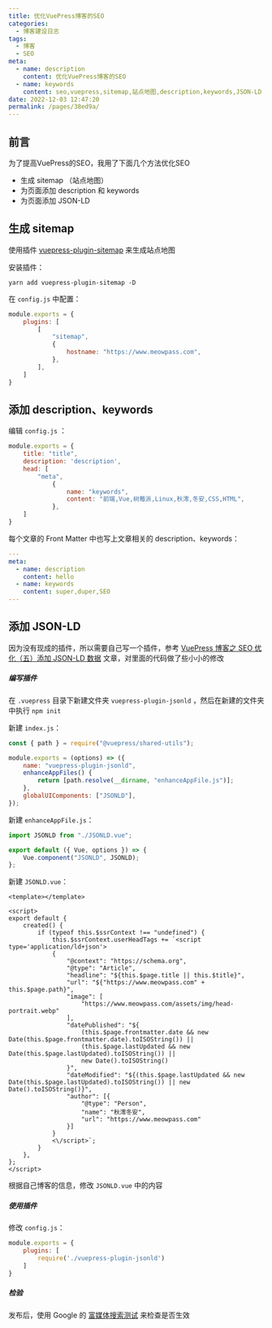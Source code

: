 ```yaml
---
title: 优化VuePress博客的SEO
categories: 
  - 博客建设日志
tags: 
  - 博客
  - SEO
meta: 
  - name: description
    content: 优化VuePress博客的SEO
  - name: keywords
    content: seo,vuepress,sitemap,站点地图,description,keywords,JSON-LD
date: 2022-12-03 12:47:20
permalink: /pages/38ed9a/
---
```




## 前言

为了提高VuePress的SEO，我用了下面几个方法优化SEO

- 生成 sitemap （站点地图）
- 为页面添加 description 和 keywords
- 为页面添加 JSON-LD

## 生成 sitemap

使用插件 [vuepress-plugin-sitemap](https://github.com/ekoeryanto/vuepress-plugin-sitemap) 来生成站点地图

安装插件：

```
yarn add vuepress-plugin-sitemap -D
```

在 `config.js` 中配置：

```javascript
module.exports = {
	plugins: [
		[
			"sitemap",
			{
				hostname: "https://www.meowpass.com",
			},
		],
	]
}
```

## 添加 description、keywords

编辑 `config.js` ：

```javascript
module.exports = {
    title: "title",
    description: 'description',
    head: [
        "meta",
            {
                name: "keywords",
                content: "前端,Vue,树莓派,Linux,秋澪,冬安,CSS,HTML",
            },
    ]
}
```

每个文章的 Front Matter 中也写上文章相关的 description、keywords：

```yaml
---
meta:
  - name: description
    content: hello
  - name: keywords
    content: super,duper,SEO
---
```

## 添加 JSON-LD

因为没有现成的插件，所以需要自己写一个插件，参考 [VuePress 博客之 SEO 优化（五）添加 JSON-LD 数据](https://juejin.cn/post/7073749684656799780) 文章，对里面的代码做了些小小的修改

##### 编写插件

在 `.vuepress` 目录下新建文件夹 `vuepress-plugin-jsonld` ，然后在新建的文件夹中执行 `npm init`

新建 `index.js`：

```javascript
const { path } = require("@vuepress/shared-utils");

module.exports = (options) => ({
    name: "vuepress-plugin-jsonld",
    enhanceAppFiles() {
        return [path.resolve(__dirname, "enhanceAppFile.js")];
    },
    globalUIComponents: ["JSONLD"],
});

```

新建 `enhanceAppFile.js`：

```javascript
import JSONLD from "./JSONLD.vue";

export default ({ Vue, options }) => {
    Vue.component("JSONLD", JSONLD);
};

```

新建 `JSONLD.vue`：

```vue
<template></template>

<script>
export default {
    created() {
        if (typeof this.$ssrContext !== "undefined") {
            this.$ssrContext.userHeadTags += `<script type='application/ld+json'>
            {
                "@context": "https://schema.org",
                "@type": "Article",
                "headline": "${this.$page.title || this.$title}",
                "url": "${"https://www.meowpass.com" + this.$page.path}",
                "image": [
                    "https://www.meowpass.com/assets/img/head-portrait.webp"
                ],
                "datePublished": "${
                    (this.$page.frontmatter.date && new Date(this.$page.frontmatter.date).toISOString()) ||
                    (this.$page.lastUpdated && new Date(this.$page.lastUpdated).toISOString()) ||
                    new Date().toISOString()
                }",
                "dateModified": "${(this.$page.lastUpdated && new Date(this.$page.lastUpdated).toISOString()) || new Date().toISOString()}",
                "author": [{
                    "@type": "Person",
                    "name": "秋澪冬安",
                    "url": "https://www.meowpass.com"
                }]
            }
            <\/script>`;
        }
    },
};
</script>
```

根据自己博客的信息，修改 `JSONLD.vue` 中的内容

##### 使用插件

修改 `config.js`：

```javascript
module.exports = {
	plugins: [
		require('./vuepress-plugin-jsonld')
	]
}
```

##### 检验

发布后，使用 Google 的 [富媒体搜索测试](https://search.google.com/test/rich-results) 来检查是否生效
